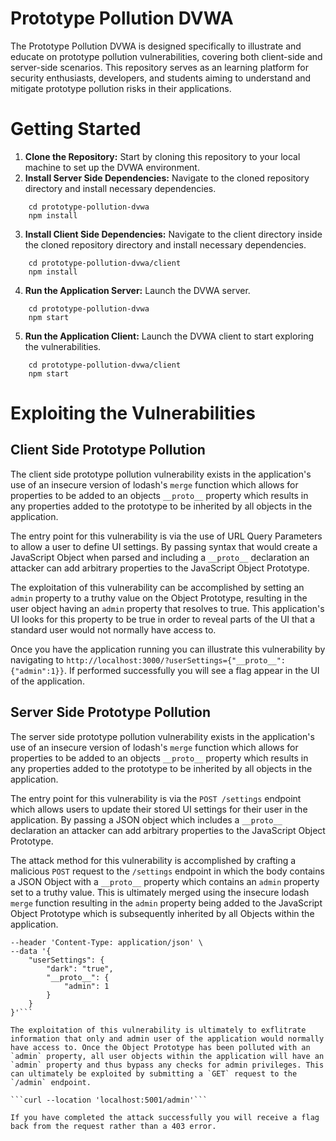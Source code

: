 # Prototype Pollution DVWA
The Prototype Pollution DVWA is designed specifically to illustrate and educate on prototype pollution vulnerabilities, covering both client-side and server-side scenarios. This repository serves as an learning platform for security enthusiasts, developers, and students aiming to understand and mitigate prototype pollution risks in their applications.

# Getting Started
1. **Clone the Repository:** Start by cloning this repository to your local machine to set up the DVWA environment.
2. **Install Server Side Dependencies:** Navigate to the cloned repository directory and install necessary dependencies.
```
    cd prototype-pollution-dvwa
    npm install
```
3. **Install Client Side Dependencies:** Navigate to the client directory inside the cloned repository directory and install necessary dependencies.
```
    cd prototype-pollution-dvwa/client
    npm install
```
4. **Run the Application Server:** Launch the DVWA server.
```
    cd prototype-pollution-dvwa
    npm start
```
5. **Run the Application Client:** Launch the DVWA client to start exploring the vulnerabilities.
```
    cd prototype-pollution-dvwa/client
    npm start
```

# Exploiting the Vulnerabilities
## Client Side Prototype Pollution
The client side prototype pollution vulnerability exists in the application's use of an insecure version of lodash's `merge` function which allows for properties to be added to an objects `__proto__` property which results in any properties added to the prototype to be inherited by all objects in the application.

The entry point for this vulnerability is via the use of URL Query Parameters to allow a user to define UI settings. By passing syntax that would create a JavaScript Object when parsed and including a `__proto__` declaration an attacker can add arbitrary properties to the JavaScript Object Prototype.

The exploitation of this vulnerability can be accomplished by setting an `admin` property to a truthy value on the Object Prototype, resulting in the user object having an `admin` property that resolves to true. This application's UI looks for this property to be true in order to reveal parts of the UI that a standard user would not normally have access to.

Once you have the application running you can illustrate this vulnerability by navigating to `http://localhost:3000/?userSettings={"__proto__":{"admin":1}}`. If performed successfully you will see a flag appear in the UI of the application.

## Server Side Prototype Pollution
The server side prototype pollution vulnerability exists in the application's use of an insecure version of lodash's `merge` function which allows for properties to be added to an objects `__proto__` property which results in any properties added to the prototype to be inherited by all objects in the application.

The entry point for this vulnerability is via the `POST /settings` endpoint which allows users to update their stored UI settings for their user in the application. By passing a JSON object which includes a `__proto__` declaration an attacker can add arbitrary properties to the JavaScript Object Prototype.

The attack method for this vulnerability is accomplished by crafting a malicious `POST` request to the `/settings` endpoint in which the body contains a JSON Object with a `__proto__` property which contains an `admin` property set to a truthy value. This is ultimately merged using the insecure lodash `merge` function resulting in the `admin` property being added to the JavaScript Object Prototype which is subsequently inherited by all Objects within the application.

```curl --location 'localhost:5001/settings' \
--header 'Content-Type: application/json' \
--data '{
    "userSettings": {
        "dark": "true",
        "__proto__": {
            "admin": 1
        }
    }
}'```

The exploitation of this vulnerability is ultimately to exflitrate information that only and admin user of the application would normally have access to. Once the Object Prototype has been polluted with an `admin` property, all user objects within the application will have an `admin` property and thus bypass any checks for admin privileges. This can ultimately be exploited by submitting a `GET` request to the `/admin` endpoint.

```curl --location 'localhost:5001/admin'```

If you have completed the attack successfully you will receive a flag back from the request rather than a 403 error.